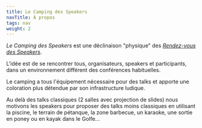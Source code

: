 ```yaml
---
title: Le Camping des Speakers
navTitle: À propos
tags: nav
weight: 2
---
```


*Le Camping des Speakers* est une déclinaison "physique" des [*Rendez-vous des Speakers*](https://rdv-speakers.fr/).

L'idée est de se rencontrer tous, organisateurs, speakers et participants, dans un environnement différent des conférences habituelles.

Le camping a tous l'équipement nécessaire pour des talks et apporte une coloration plus détendue par son infrastructure ludique.

Au delà des talks classiques (2 salles avec projection de slides) nous motivons les speakers pour proposer des talks moins classiques en utilisant la piscine, le terrain de pétanque, la zone barbecue, un karaoke, une sortie en poney ou en kayak dans le Golfe...
